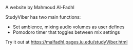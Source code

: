 A website by Mahmoud Al-Fadhl

StudyViber has two main functions:
- Set ambience, mixing audio volumes as user defines
- Pomodoro timer that toggles between mix settings

Try it out at https://malfadhl.pages.iu.edu/studyViber.html
